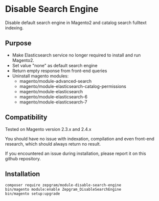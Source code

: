 # Disable Search Engine

Disable default search engine in Magento2 and catalog search fulltext indexing.

## Purpose

- Make Elasticsearch service no longer required to install and run Magento2.
- Set value "none" as default search engine
- Return empty response from front-end queries
- Uninstall magento modules:
    - magento/module-advanced-search
    - magento/module-elasticsearch-catalog-permissions
    - magento/module-elasticsearch
    - magento/module-elasticsearch-6
    - magento/module-elasticsearch-7

## Compatibility

Tested on Magento version 2.3.x and 2.4.x

You should have no issue with indexation, compilation and even front-end research, which should always return no result.

If you encountered an issue during installation, please report it on this github repository.

## Installation
```
composer require zepgram/module-disable-search-engine
bin/magento module:enable Zepgram_DisableSearchEngine
bin/magento setup:upgrade
```
